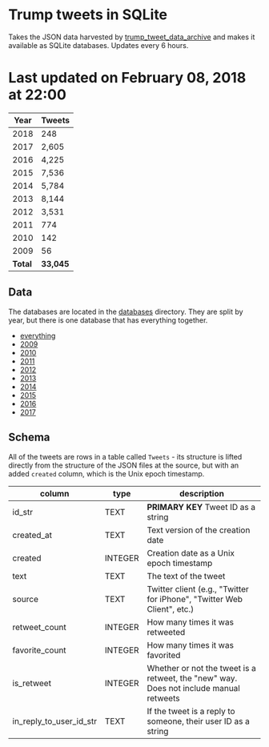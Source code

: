 # Trump tweets in SQLite

Takes the JSON data harvested by [trump_tweet_data_archive](https://github.com/bpb27/trump_tweet_data_archive)
and makes it available as SQLite databases.  Updates every 6 hours.

# Last updated on February 08, 2018 at 22:00

|Year|Tweets|
|---|---|
|2018|248|
|2017|2,605|
|2016|4,225|
|2015|7,536|
|2014|5,784|
|2013|8,144|
|2012|3,531|
|2011|774|
|2010|142|
|2009|56|
|**Total**|**33,045**|

## Data

The databases are located in the [databases](databases/) directory.  They are split by year, but
there is one database that has everything together.

* [everything](databases/all-condensed.sqlite)
* [2009](databases/2009-condensed.sqlite)
* [2010](databases/2010-condensed.sqlite)
* [2011](databases/2011-condensed.sqlite)
* [2012](databases/2012-condensed.sqlite)
* [2013](databases/2013-condensed.sqlite)
* [2014](databases/2014-condensed.sqlite)
* [2015](databases/2015-condensed.sqlite)
* [2016](databases/2016-condensed.sqlite)
* [2017](databases/2017-condensed.sqlite)

## Schema

All of the tweets are rows in a table called
`Tweets` - its structure is lifted directly from the structure of the JSON files at the source, but
with an added `created` column, which is the Unix epoch timestamp.

|column|type|description|
|---|---|---|
|id_str|TEXT|**PRIMARY KEY** Tweet ID as a string
|created_at|TEXT|Text version of the creation date
|created|INTEGER|Creation date as a Unix epoch timestamp
|text|TEXT|The text of the tweet
|source|TEXT|Twitter client (e.g., "Twitter for iPhone", "Twitter Web Client", etc.)
|retweet_count|INTEGER|How many times it was retweeted
|favorite_count|INTEGER|How many times it was favorited
|is_retweet|INTEGER|Whether or not the tweet is a retweet, the "new" way.  Does not include manual retweets
|in_reply_to_user_id_str|TEXT|If the tweet is a reply to someone, their user ID as a string
